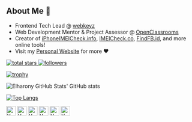 ## About Me 👋
- Frontend Tech Lead @ [webkeyz](https://www.webkeyz.com/)
- Web Development Mentor & Project Assessor @ [OpenClassrooms](https://openclassrooms.com)
- Creator of [iPhoneIMEICheck.info](https://iphoneimeicheck.info/), [IMEICheck.co](https://imeicheck.co/), [FindFB.id](https://findfb.id/), and more online tools!
- Visit my [Personal Website](https://www.elharony.com/) for more ❤
 
<!-- Subscribe & Follow -->
<p align="left">
  <a href="https://www.youtube.com/channel/UCcWSbBe_s-T_gZRnqFbtyIA?sub_confirmation=1">
    <!-- <img alt="youtube subscribers" title="Subscribe to my YouTube channel" src="https://custom-icon-badges.herokuapp.com/youtube/channel/subscribers/UCcWSbBe_s-T_gZRnqFbtyIA?color=%23E05D44&label=SUBSCRIBE&logo=video&logoColor=white&style=for-the-badge&labelColor=CE4630"/></a> 
  <a href="https://www.youtube.com/channel/UCcWSbBe_s-T_gZRnqFbtyIA">
    <img alt="youtube views" title="YouTube views" src="https://custom-icon-badges.herokuapp.com/youtube/channel/views/UCcWSbBe_s-T_gZRnqFbtyIA?color=%23E1AD0E&logo=video&logoColor=white&style=for-the-badge&labelColor=C79600"/></a> -->
    <img alt="total stars" title="Total stars on GitHub" src="https://custom-icon-badges.herokuapp.com/badge/dynamic/json?logo=star&color=55960c&labelColor=488207&label=Stars&style=for-the-badge&query=%24.stars&url=https://api.github-star-counter.workers.dev/user/elharony"/>
    <img alt="followers" title="Follow me on Github" src="https://custom-icon-badges.herokuapp.com/github/followers/elharony?color=236ad3&labelColor=1155ba&style=for-the-badge&logo=person-add&label=Follow&logoColor=white"/>
</p>

[![trophy](https://github-profile-trophy.vercel.app/?username=elharony)](https://github.com/elharony/github-profile-trophy)

<img alt="Elharony GitHub Stats' GitHub stats" src="https://github-readme-stats.vercel.app/api?username=elharony&count_private=1&show_icons=true">

[![Top Langs](https://github-readme-stats.vercel.app/api/top-langs/?username=elharony&layout=compact)](https://github.com/elharony/github-readme-stats)


<!-- Social Media -->
<p align="left">
  <a href="https://www.elharony.com/" target="blank"><img align="center" src="https://cdn.jsdelivr.net/npm/simple-icons@3.0.1/icons/wordpress.svg" alt="Yahya Elharony Personal Website" height="25" width="25" /></a>
  <a href="https://linkedin.com/in/elharony" target="blank"><img align="center" src="https://cdn.jsdelivr.net/npm/simple-icons@3.0.1/icons/linkedin.svg" alt="Yahya Elharony on LinkedIn" height="25" width="25" /></a>
  <a href="https://stackoverflow.com/users/5560399/elharony" target="blank"><img align="center" src="https://cdn.jsdelivr.net/npm/simple-icons@3.0.1/icons/stackoverflow.svg" alt="Yahya Elharony on Stackoverflow" height="25" width="25" /></a>
    <a href="https://www.youtube.com/channel/UCcWSbBe_s-T_gZRnqFbtyIA" target="blank"><img align="center" src="https://cdn.jsdelivr.net/npm/simple-icons@3.0.1/icons/youtube.svg" alt="Yahya Elharony on YouTube" height="25" width="25" /></a>
  <a href="https://twitter.com/yahya_elharony" target="blank"><img align="center" src="https://cdn.jsdelivr.net/npm/simple-icons@3.0.1/icons/twitter.svg" alt="Yahya Elharony on Twitter" height="25" width="25" /></a>
  <a href="https://codepen.io/elharony" target="blank"><img align="center" src="https://cdn.jsdelivr.net/npm/simple-icons@3.0.1/icons/codepen.svg" alt="Yahya Elharony on Codepen" height="25" width="25" /></a>
</p>
